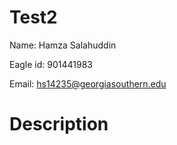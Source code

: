 # Test2
Name: Hamza Salahuddin


Eagle id: 901441983 


Email: hs14235@georgiasouthern.edu


# Description 
